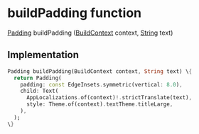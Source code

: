 


# buildPadding function










[Padding](https:api.flutter.dev/flutter/widgets/Padding-class.html) buildPadding
([BuildContext](https:api.flutter.dev/flutter/widgets/BuildContext-class.html) context, [String](https:api.flutter.dev/flutter/dart-core/String-class.html) text)








## Implementation

```dart
Padding buildPadding(BuildContext context, String text) \{
  return Padding(
    padding: const EdgeInsets.symmetric(vertical: 8.0),
    child: Text(
      AppLocalizations.of(context)!.strictTranslate(text),
      style: Theme.of(context).textTheme.titleLarge,
    ),
  );
\}
```







